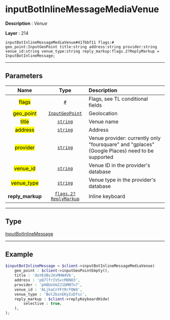 # inputBotInlineMessageMediaVenue

**Description** : *Venue*

**Layer** : 214

```tl
inputBotInlineMessageMediaVenue#417bbf11 flags:# geo_point:InputGeoPoint title:string address:string provider:string venue_id:string venue_type:string reply_markup:flags.2?ReplyMarkup = InputBotInlineMessage;
```

---

## Parameters

| Name | Type | Description |
| :---: | :---: | :--- |
| <mark>flags</mark> | [`#`](type/#) | Flags, see TL conditional fields |
| <mark>geo_point</mark> | [`InputGeoPoint`](type/InputGeoPoint) | Geolocation |
| <mark>title</mark> | [`string`](type/string) | Venue name |
| <mark>address</mark> | [`string`](type/string) | Address |
| <mark>provider</mark> | [`string`](type/string) | Venue provider: currently only "foursquare" and "gplaces" (Google Places) need to be supported |
| <mark>venue_id</mark> | [`string`](type/string) | Venue ID in the provider's database |
| <mark>venue_type</mark> | [`string`](type/string) | Venue type in the provider's database |
| **reply_markup** | [`flags.2?ReplyMarkup`](type/ReplyMarkup) | Inline keyboard |

---

## Type

[InputBotInlineMessage](type/InputBotInlineMessage)

---

## Example

```php
$inputBotInlineMessage = $client->inputBotInlineMessageMediaVenue(
	geo_point : $client->inputGeoPointEmpty(),
	title : 'doY63BvJXxMHW4Vb',
	address : 'pQ7lfrIVSvcM8NO3',
	provider : 'pH8UoVmZJ1bMNTn7',
	venue_id : 'ALjkaCnYFtRrfOW4',
	venue_type : 'Bol2bznEKyIxDfsc',
	reply_markup : $client->replyKeyboardHide(
		selective : true,
	),
);
```
